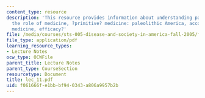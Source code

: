 ```yaml
---
content_type: resource
description: 'This resource provides information about understanding past world views,
  the role of medicine, ?primitive? medicine: paleolithic America, accounts of indian
  medicine, efficacy?'
file: /media/courses/sts-005-disease-and-society-in-america-fall-2005/f061666fe1bbbf940343a806a9957b2b_lec_11.pdf
file_type: application/pdf
learning_resource_types:
- Lecture Notes
ocw_type: OCWFile
parent_title: Lecture Notes
parent_type: CourseSection
resourcetype: Document
title: lec_11.pdf
uid: f061666f-e1bb-bf94-0343-a806a9957b2b
---
```

